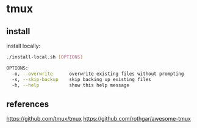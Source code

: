 # tmux

## install

install locally:
```bash
./install-local.sh [OPTIONS]

OPTIONS:
  -o, --overwrite      overwrite existing files without prompting
  -s, --skip-backup    skip backing up existing files
  -h, --help           show this help message
```

## references

https://github.com/tmux/tmux
https://github.com/rothgar/awesome-tmux
